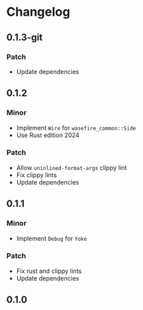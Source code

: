 # Changelog

## 0.1.3-git

### Patch

- Update dependencies

## 0.1.2

### Minor

- Implement `Wire` for `wasefire_common::Side`
- Use Rust edition 2024

### Patch

- Allow `uninlined-format-args` clippy lint
- Fix clippy lints
- Update dependencies

## 0.1.1

### Minor

- Implement `Debug` for `Yoke`

### Patch

- Fix rust and clippy lints
- Update dependencies

## 0.1.0

<!-- Increment to skip CHANGELOG.md test: 0 -->

